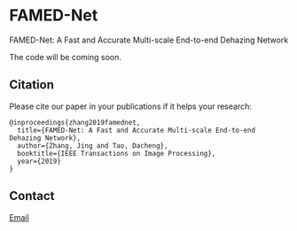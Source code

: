 # FAMED-Net
FAMED-Net: A Fast and Accurate Multi-scale End-to-end Dehazing Network

The code will be coming soon.

## Citation
Please cite our paper in your publications if it helps your research:

    @inproceedings{zhang2019famednet,
      title={FAMED-Net: A Fast and Accurate Multi-scale End-to-end Dehazing Network},
      author={Zhang, Jing and Tao, Dacheng},
      booktitle={IEEE Transactions on Image Processing},
      year={2019}
    }

## Contact
[Email](zj.winner@163.com)
